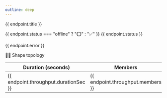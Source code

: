 ```yaml
---
outline: deep
---
```


<script setup>
import { data as uptimeData } from './uptime.data.js'
import { data as metaData } from './metadata.data.js'
import { data as benchData } from './throughput.data.js'
const endpoints = uptimeData.endpoints
const endpointsWithMetadata = metaData.endpoints
const endpointsWithThroughput = benchData.endpoints

for (let ix = 0; ix < endpoints.length; ix++) {
    const metadata = endpointsWithMetadata.filter(m => m.url === endpoints[ix].url)[0]
    if (metadata && metadata.status === 'online' && metadata.mermaidUrl && metadata.mermaidUrl.length > 0) {
        endpoints[ix].metadata = metadata
    } else {
        endpoints[ix].metadata = null
    }

    const throughput = endpointsWithThroughput.filter(m => m.url === endpoints[ix].url)[0]
    if (throughput && throughput.status === 'online') {
        endpoints[ix].throughput = throughput
    } else {
        endpoints[ix].throughput = null
    }
}
</script>

<div v-for="endpoint of endpoints">
    <article :class="{'custom-block': true, 'danger': endpoint.status === 'offline', 'info': endpoint.status !== 'offline'}">
        <a :href="endpoint.url" target="_blank">{{ endpoint.title }}</a>
        <p><span>{{ endpoint.status === "offline" ? "⭕" : "✅" }}</span> {{ endpoint.status }}</p>
        <p v-if="endpoint.error">{{ endpoint.error }}</p>
        <a v-if="endpoint.metadata" :href="endpoint.metadata.mermaidUrl" target="_blank">🧜‍♀️ Shape topology </a>
        <table v-if="endpoint.throughput">
            <thead>
                <tr>
                    <th>Duration (seconds)</th>
                    <th>Members</th>
                    <th>Quads</th>
                    <th>Throughput (Quads/s)</th>
                    <th>Throughput (Members/s)</th>
                </tr>
            </thead>
            <tbody>
                <tr>
                    <td>{{ endpoint.throughput.durationSec }}</td>
                    <td>{{ endpoint.throughput.members }}</td>
                    <td>{{ endpoint.throughput.quads }}</td>
                    <td>{{ endpoint.throughput.throughputQuands }}</td>
                    <td>{{ endpoint.throughput.throughputMembers }}</td>
                </tr>
            </tbody>
        </table>
    </article>
</div>
